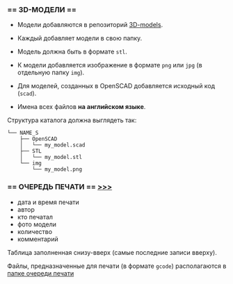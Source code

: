 ### == 3D-МОДЕЛИ ==

 - Модели добавляются в репозиторий [3D-models](https://github.com/soda-io/3D-models).

 - Каждый добавляет модели в свою папку. 

 - Модель должна быть в формате `stl`.

 - К модели добавляется изображение в формате `png` или `jpg` (в отдельную папку `img`).

 - Для моделей, созданных в OpenSCAD добавляется исходный код (`scad`).

 - Имена всех файлов **на английском языке**.

Структура каталога должна выглядеть так:

```
└── NAME_S
    ├── OpenSCAD
    │   └── my_model.scad
    ├── STL
    │   └── my_model.stl
    └── img
        └── my_model.png
```

### == ОЧЕРЕДЬ ПЕЧАТИ == [>>>](https://github.com/soda-io/3D-models/tree/master/QUEUE)

 - дата и время печати
 - автор
 - кто печатал
 - фото модели
 - количество
 - комментарий

Таблица заполненная снизу-вверх (самые последние записи вверху).

Файлы, предназначенные для печати (в формате `gcode`) располагаются в [папке очереди печати]((https://github.com/soda-io/Hacks-and-Tips/tree/master/3D-MODELS/QUEUE))
